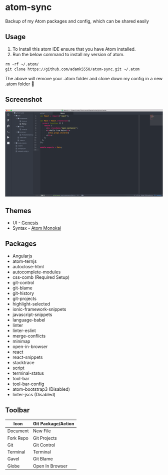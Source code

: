 # atom-sync
Backup of my Atom packages and config, which can be shared easily

## Usage
1. To Install this atom IDE ensure that you have Atom installed.
2. Run the below command to install my version of atom.
```
rm -rf ~/.atom/
git clone https://github.com/adamk5550/atom-sync.git ~/.atom

```

The above will remove your .atom folder and clone down my config in a new .atom folder :tada:

## Screenshot
![Screenshot](img/screenshot.png)

## Themes

- UI - [Genesis](https://atom.io/themes/genesis-ui)
- Syntax - [Atom Monokai](https://atom.io/themes/atom-monokai)


## Packages

- Angularjs
- atom-ternjs
- autoclose-html
- autocomplete-modules
- css-comb (Required Setup)
- git-control
- git-blame
- git-history
- git-projects
- highlight-selected
- ionic-framework-snippets
- javascript-snippets
- language-babel
- linter
- linter-eslint
- merge-conflicts
- minimap
- open-in-browser
- react
- react-snippets
- stacktrace
- script
- terminal-status
- tool-bar
- tool-bar-config
- atom-bootstrap3 (Disabled)
- linter-jscs (Disabled)

## Toolbar

|Icon|Git Package/Action|
|---|---|
|Document|New File|
|Fork Repo|Git Projects|
|Git|Git Control|
|Terminal|Terminal|
|Gavel|Git Blame|
|Globe|Open In Browser|

